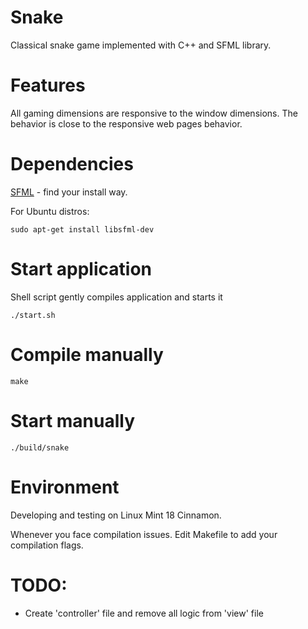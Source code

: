 # Snake
Classical snake game implemented with C++ and SFML library.

# Features
All gaming dimensions are responsive to the window dimensions.
The behavior is close to the responsive web pages behavior.

# Dependencies
[SFML](http://www.sfml-dev.org/) - find your install way. 

For Ubuntu distros:
```
sudo apt-get install libsfml-dev
```


# Start application
Shell script gently compiles application and starts it 
```
./start.sh
```

# Compile manually 
```
make
```

# Start manually 
```
./build/snake
```

# Environment
Developing and testing on Linux Mint 18 Cinnamon. 

Whenever you face compilation issues. Edit Makefile to add your compilation flags.

# TODO:
- Create 'controller' file and remove all logic from 'view' file
